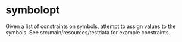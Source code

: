 # symbolopt

Given a list of constraints on symbols, attempt to assign values to the symbols. See src/main/resources/testdata for example constraints.
